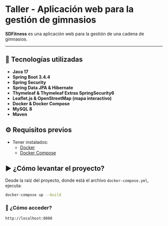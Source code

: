 # Taller - Aplicación web para la gestión de gimnasios

**SDFitness** es una aplicación web para la gestión de una cadena de gimnasios.

---
## 🚀 Tecnologías utilizadas

- **Java 17**
- **Spring Boot 3.4.4**
- **Spring Security**
- **Spring Data JPA & Hibernate**
- **Thymeleaf & Thymeleaf Extras SpringSecurity6**
- **Leaflet.js & OpenStreetMap (mapa interactivo)**
- **Docker & Docker Compose**
- **MySQL 8**
- **Maven**

## ⚙️ Requisitos previos

- Tener instalados:
  - [Docker](https://www.docker.com/)
  - [Docker Compose](https://docs.docker.com/compose/)

## ▶️ ¿Cómo levantar el proyecto?

Desde la raíz del proyecto, donde está el archivo `docker-compose.yml`, ejecuta:

```bash
docker-compose up --build
```

### 🔗 ¿Cómo acceder?

```txt
http://localhost:8080
```
